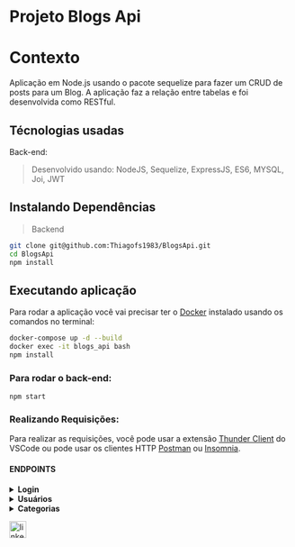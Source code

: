 # Projeto Blogs Api

# Contexto
 Aplicação em Node.js usando o pacote sequelize para fazer um CRUD de posts para um Blog. A aplicação faz a relação entre tabelas e foi desenvolvida como RESTful. 

## Técnologias usadas

Back-end:
> Desenvolvido usando: NodeJS, Sequelize, ExpressJS, ES6, MYSQL, Joi, JWT


## Instalando Dependências

> Backend
```bash
git clone git@github.com:Thiagofs1983/BlogsApi.git
cd BlogsApi 
npm install
``` 

## Executando aplicação

Para rodar a aplicação você vai precisar ter o [Docker](https://docs.docker.com/engine/install/ubuntu/) instalado usando os comandos no terminal:
```bash
docker-compose up -d --build
docker exec -it blogs_api bash
npm install
```

### Para rodar o back-end:

```
npm start
```

### Realizando Requisições:

Para realizar as requisições, você pode usar a extensão [Thunder Client](https://www.thunderclient.com/) do VSCode ou pode usar os clientes HTTP [Postman](https://www.postman.com/) ou [Insomnia](https://insomnia.rest/).

#### ENDPOINTS

<details>
  <summary><strong> Login </strong></summary></br>
  
  - Para realizar o login utilize o método e URL abaixo:

| Método | Funcionalidade | URL |
|---|---|---|
| `POST` | Realiza o login do usuário | http://localhost:3000/login |

  Utilize também o seguinte json na aba `Body` da requisição:
  ```
  {
   "email": "lewishamilton@gmail.com",
   "password": "123456"
}
```
Caso haja sucesso, a requisição irá retornar um TOKEN, que será usado para fazer as requisições seguintes. Na aba `Headers` insira a chave `Authorization` e o valor do token que foi gerado ao fazer o login.

</details>

<details>
  <summary><strong> Usuários </strong></summary></br>
  
  - Abaixo os seguintes endpoints para as rotas `user`:

| Método | Funcionalidade | URL |
|---|---|---|
| `POST` | Adiciona um novo usuario a tabela no banco de dados | http://localhost:3000/user |

Para inserir um novo usuário, insira também na aba `Body` o seguinte json:
```
{
  "displayName": "Brett Wiltshire",
  "email": "brett@email.com",
  "password": "123456",
  "image": "http://4.bp.blogspot.com/_YA50adQ-7vQ/S1gfR_6ufpI/AAAAAAAAAAk/1ErJGgRWZDg/S45/brett.png"
}
```
*Obs.: É necessário que haja um TOKEN válido na chave `Authorization` da aba `Headers` e que os valores das chaves `displayName`, `email`, `password` e `image` sejam válidos. Caso contrário, a requisição retornará um erro indicativo.*

| Método | Funcionalidade | URL |
|---|---|---|
| `GET` | Exibe todos usuários do banco de dados | http://localhost:3000/user |
| `GET` | Exibe o usuário correspondente ao id passado na URL | http://localhost:3000/user/1 |

*Obs.: É necessário que haja um TOKEN válido na chave `Authorization` da aba `Headers` e que o id do usuário seja válido. Caso contrário, a requisição retornará um erro indicativo.*

| Método | Funcionalidade | URL |
|---|---|---|
| `DELETE` | Apaga o usuário logado do banco de dados | http://localhost:3000/user/me |

*Obs.: É necessário que haja um TOKEN válido na chave `Authorization` da aba `Headers`*

</details>

<details>
  <summary><strong> Categorias </strong></summary></br>
  
  - Abaixo os seguintes endpoints para as rotas `categories`

| Método | Funcionalidade | URL |
|---|---|---|
| `GET` | Exibe todas as categerias do banco de dados | http://localhost:3000/categories |
| `POST` | Adiciona uma nova categoria a tabela no banco de dados | http://localhost:3000/categories |

Para adicionar uma nova categoria, insira também na aba `Body` o seguinte json:
```
{
  "name": "Typescript"
}
```
*Obs.: É necessário que haja um TOKEN válido na chave `Authorization` da aba `Headers` e que o valor da chave `name` seja válido. Caso contrário, a requisição retornará um erro indicativo.*

</details>

[<img src="https://img.shields.io/badge/LinkedIn-0077B5?style=for-the-badge&logo=linkedin&logoColor=white" alt="linkedin" height='30'>](https://www.linkedin.com/in/fsthiago/)
